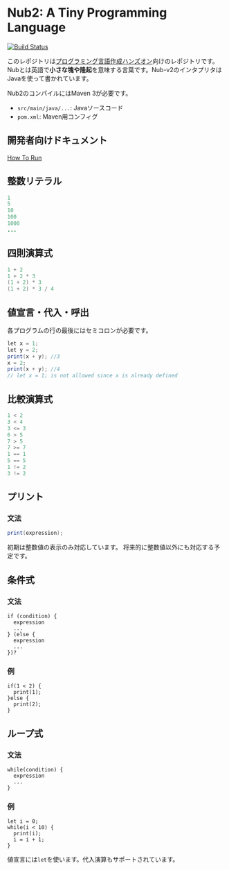 # Nub2: A Tiny Programming Language

[![Build Status](https://travis-ci.org/kmizu/nub2.png?branch=master)](https://travis-ci.org/kmizu/nub2)

このレポジトリは[プログラミング言語作成ハンズオン](https://connpass.com/event/144535/)向けのレポジトリです。
Nubとは英語で**小さな塊や隆起**を意味する言葉です。Nub-v2のインタプリタはJavaを使って書かれています。

Nub2のコンパイルにはMaven 3が必要です。

* `src/main/java/...`: Javaソースコード
* `pom.xml`: Maven用コンフィグ

## 開発者向けドキュメント

[How To Run](HOW_TO_RUN.md)

## 整数リテラル

```java
1
5
10
100
1000
...
```

## 四則演算式

```java
1 + 2
1 + 2 * 3
(1 + 2) * 3
(1 + 2) * 3 / 4
```

## 値宣言・代入・呼出

各プログラムの行の最後にはセミコロンが必要です。

```java
let x = 1;
let y = 2;
print(x + y); //3
x = 2;
print(x + y); //4
// let x = 1; is not allowed since x is already defined
```

## 比較演算式

```java
1 < 2
3 < 4
3 <= 3
6 > 5
7 > 5
7 >= 7
1 == 1
5 == 5
1 != 2
3 != 2
```

## プリント

### 文法

```java
print(expression);
```

初期は整数値の表示のみ対応しています。
将来的に整数値以外にも対応する予定です。

## 条件式

### 文法

```
if (condition) {
  expression
  ...
} (else {
  expression
  ...
})?
```

### 例

```
if(1 < 2) {
  print(1);
}else {
  print(2);
}
```

## ループ式

### 文法

```
while(condition) {
  expression
  ...
}
```

### 例

```
let i = 0;
while(i < 10) {
  print(i);
  i = i + 1;
}
```

値宣言には`let`を使います。代入演算もサポートされています。
